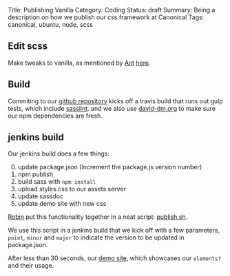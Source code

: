 Title: Publishing Vanilla
Category: Coding
Status: draft
Summary: Being a description on how we publish our css framework at Canonical
Tags: canonical, ubuntu, node, scss


## Edit scss
Make tweaks to vanilla, as mentioned by [Ant](http://design.canonical.com/author/ya-bo-ng/) [here](http://design.canonical.com/2015/06/introducing-vanilla/).

## Build
Commiting to our [github repository](https://github.com/ubuntudesign/vanilla-framework) kicks off a travis build that runs out gulp tests, which include [sasslint](https://github.com/brigade/scss-lint/).
and we also use [david-dm.org](https://david-dm.org/ubuntudesign/vanilla-framework#info=devDependencies) to make sure our npm dependencies are fresh.

## jenkins build
Our jenkins build does a few things:

0. update package.json (Increment the package.js version number)
0. npm publish
0. build sass with `npm install`
0. upload styles.css to our assets server
0. update sassdoc
0. update demo site with new css


[Robin](http://design.canonical.com/author/nottrobin/) put this functionality together in a neat script: [publish.sh](https://github.com/ubuntudesign/vanilla-builder/blob/master/publish.sh).

We use this script in a jenkins build that we kick off with a few parameters, `point`, `minor` and `major` to indicate the version to be updated in package.json.

After less than 30 seconds, our [demo site](http://ubuntudesign.github.io/vanilla-framework/demo/), which showcases our `elements?` and their usage.
